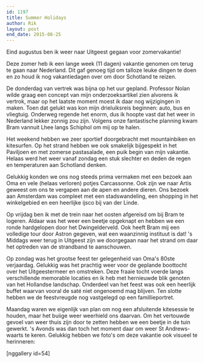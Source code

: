 ```yaml
---
id: 1197
title: Summer Holidays
author: Rik
layout: post
end_date: 2015-08-25
---
```

Eind augustus ben ik weer naar Uitgeest gegaan voor zomervakantie!

Deze zomer heb ik een lange week (11 dagen) vakantie genomen om terug te gaan naar Nederland. Dit gaf genoeg tijd om talloze leuke dingen te doen en zo houd ik nog vakantiedagen over om door Schotland te reizen.

De donderdag van vertrek was bijna op het uur gepland. Professor Nolan wilde graag een concept van mijn onderzoeksartikel zien alvorens ik vertrok, maar op het laatste moment moest ik daar nog wijzigingen in maken. Toen dat gelukt was kon mijn drieluiksreis beginnen: auto, bus en vliegtuig. Onderweg regende het enorm, dus ik hoopte vast dat het weer in Nederland lekker zonnig zou zijn. Volgens onze fantastische planning kwam Bram vannuit Lhee langs Schiphol om mij op te halen.

Het weekend hebben we zeer sportief doorgebracht met mountainbiken en kitesurfen. Op het strand hebben we ook smakelijk bijgespekt in het Paviljoen en met zomerse pastasalade, een puik begin van mijn vakantie. Helaas werd het weer vanaf zondag een stuk slechter en deden de regen en temperaturen aan Schotland denken.

Gelukkig konden we ons nog steeds prima vermaken met een bezoek aan Oma en vele (helaas verloren) potjes Carcassonne. Ook zijn we naar Artis geweest om ons te vergapen aan de apen en andere dieren. Ons bezoek aan Amsterdam was compleet met een stadswandeling, een shopping in het winkelgebied en een heerlijke ijsco bij van der Linde.

Op vrijdag ben ik met de trein naar het oosten afgereisd om bij Bram te logeren. Aldaar was het weer een beetje opgeknapt en hebben we een ronde hardgelopen door het Dwingelderveld. Ook heeft Bram mij een volledige tour door Astron gegeven, wat een waanzinnig instituut is dat! 's Middags weer terug in Uitgeest zijn we doorgegaan naar het strand om daar het optreden van de strandband te aanschouwen.

Op zondag was het grootse feest ter gelegenheid van Oma's 80ste verjaardag. Gelukkig was het prachtig weer voor de geplande boottocht over het Uitgeestermeer en omstreken. Deze fraaie tocht voerde langs verschillende memorable locaties en ik heb met hernieuwde blik genoten van het Hollandse landschap. Onderdeel van het feest was ook een heerlijk buffet waarvan vooral de saté niet ongenoemd mag blijven. Ten slotte hebben we de feestvreugde nog vastgelegd op een famillieportret.

Maandag waren we eigenlijk van plan om nog een afsluitende kitesessie te houden, maar het buiige weer weerhield ons daarvan. Om het vertouwde gevoel van weer thuis zijn door te zetten hebben we een beetje in de tuin gewerkt. 's Avonds was dan toch het moment daar om weer St Andrews-waarts te keren. Gelukkig hebben we foto's om deze vakantie ook visueel te herinneren:

[nggallery id=54]